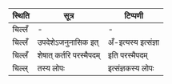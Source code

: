| स्थिति | सूत्र | टिप्पणी |
| ----- | ------- | ------ |
| चिल्लँ | - | - |
| चिल्लँ | उपदेशेऽजनुनासिक इत् | अँ-इत्यस्य इत्संज्ञा |
| चिल्लँ | शेषात् कर्तरि परस्मैपदम् | इति परस्मैपदम् |
| चिल्ल् | तस्य लोपः | इत्संज्ञकस्य लोपः |
